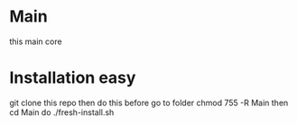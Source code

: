 # Main
this main core

# Installation easy
  git clone this repo
  then do this before go to folder
  chmod 755 -R Main
  then
  cd Main
  do
  ./fresh-install.sh
